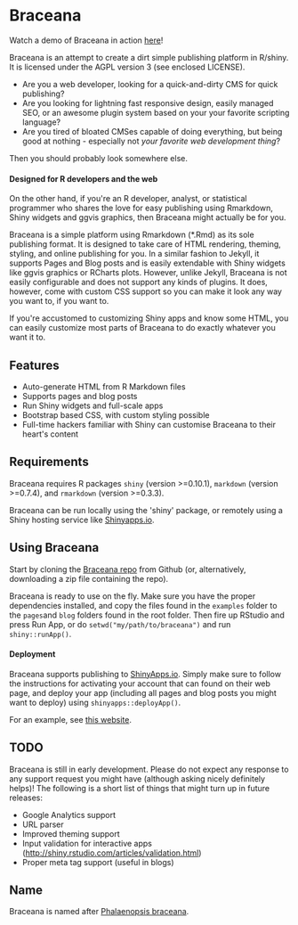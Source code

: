 Braceana
========

Watch a demo of Braceana in action [here](http://lchansson.shinyapps.io/braceana)!

Braceana is an attempt to create a dirt simple publishing platform in R/shiny. It is licensed under the AGPL version 3 (see enclosed LICENSE).

- Are you a web developer, looking for a quick-and-dirty CMS for quick publishing?
- Are you looking for lightning fast responsive design, easily managed SEO, or an awesome plugin system based on your your favorite scripting language?
- Are you tired of bloated CMSes capable of doing everything, but being good at nothing - especially not _your favorite web development thing_?

Then you should probably look somewhere else.


#### Designed for R developers and the web

On the other hand, if you're an R developer, analyst, or statistical programmer who shares the love for easy publishing using Rmarkdown, Shiny widgets and ggvis graphics, then Braceana might actually be for you.

Braceana is a simple platform using Rmarkdown (*.Rmd) as its sole publishing format. It is designed to take care of HTML rendering, theming, styling, and online publishing for you. In a similar fashion to Jekyll, it supports Pages and Blog posts and is easily extendable with Shiny widgets like ggvis graphics or RCharts plots. However, unlike Jekyll, Braceana is not easily configurable and does not support any kinds of plugins. It does, however, come with custom CSS support so you can make it look any way you want to, if you want to.

If you're accustomed to customizing Shiny apps and know some HTML, you can easily customize most parts of Braceana to do exactly whatever you want it to.


## Features

- Auto-generate HTML from R Markdown files
- Supports pages and blog posts
- Run Shiny widgets and full-scale apps
- Bootstrap based CSS, with custom styling possible
- Full-time hackers familiar with Shiny can customise Braceana to their heart's content


## Requirements

Braceana requires R packages `shiny` (version >=0.10.1), `markdown` (version >=0.7.4), and `rmarkdown` (version >=0.3.3).

Braceana can be run locally using the 'shiny' package, or remotely using a Shiny hosting service like [Shinyapps.io](http://shinyapps.io).


## Using Braceana

Start by cloning the [Braceana repo](https://github.com/lchansson/braceana) from Github (or, alternatively, downloading a zip file containing the repo).

Braceana is ready to use on the fly. Make sure you have the proper dependencies installed, and copy the files found in the `examples` folder to the `pages`and `blog` folders found in the root folder. Then fire up RStudio and press Run App, or do `setwd("my/path/to/braceana")` and run `shiny::runApp()`.


#### Deployment

Braceana supports publishing to [ShinyApps.io](http://shinyapps.io). Simply make sure to follow the instructions for activating your account that can found on their web page, and deploy your app (including all pages and blog posts you might want to deploy) using `shinyapps::deployApp()`.

For an example, see [this website](http://lchansson.shinyapps.io/braceana).


## TODO

Braceana is still in early development. Please do not expect any response to any support request you might have (although asking nicely definitely helps)! The following is a short list of things that might turn up in future releases:

- Google Analytics support
- URL parser
- Improved theming support
- Input validation for interactive apps (http://shiny.rstudio.com/articles/validation.html)
- Proper meta tag support (useful in blogs)


## Name

Braceana is named after [Phalaenopsis braceana](http://orchids.wikia.com/wiki/Phalaenopsis_braceana).
